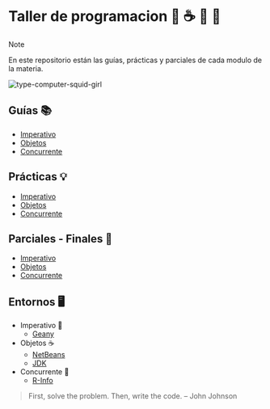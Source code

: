 # Taller de programacion 🐆 ☕ 🤖 💜

> [!NOTE]
> En este repositorio están las guías, prácticas y parciales de cada modulo de la materia.

  ![type-computer-squid-girl](https://github.com/Piggypink8/TallerDeProgramacion/assets/73083105/bacbea50-bba7-475f-ace4-78a1af81ebc2)



## Guías 📚
- [Imperativo](https://github.com/Piggypink8/TallerDeProgramacion/tree/main/Imperativo/Guías)
- [Objetos](https://github.com/Piggypink8/TallerDeProgramacion/tree/main/Objetos/Guías)
- [Concurrente](https://github.com/Piggypink8/TallerDeProgramacion/tree/main/Concurrente/Guía)

## Prácticas 💡
- [Imperativo](https://github.com/Piggypink8/TallerDeProgramacion/tree/main/Imperativo/Practicas)
- [Objetos](https://github.com/Piggypink8/TallerDeProgramacion/tree/main/Objetos/Practicas)
- [Concurrente](https://github.com/Piggypink8/TallerDeProgramacion/tree/main/Concurrente/Practicas)

## Parciales - Finales 📙
- [Imperativo](https://github.com/Piggypink8/TallerDeProgramacion/tree/main/Imperativo/Parciales)
- [Objetos](https://github.com/Piggypink8/TallerDeProgramacion/tree/main/Objetos/Parciales)
- [Concurrente](https://github.com/Piggypink8/TallerDeProgramacion/tree/main/Concurrente/Parciales)



## Entornos 🖥

-  Imperativo 🐆
      * [Geany](https://www.geany.org/download/releases/) 
-  Objetos ☕
      * [NetBeans](https://netbeans.apache.org/front/main/download/index.html) 
      * [JDK](https://www.oracle.com/ar/java/technologies/downloads/)
-  Concurrente 🤖
      *  [R-Info](https://github.com/Piggypink8/TallerDeProgramacion/blob/main/Concurrente/r-Info-2.9.jar)


> First, solve the problem. Then, write the code. – John Johnson
